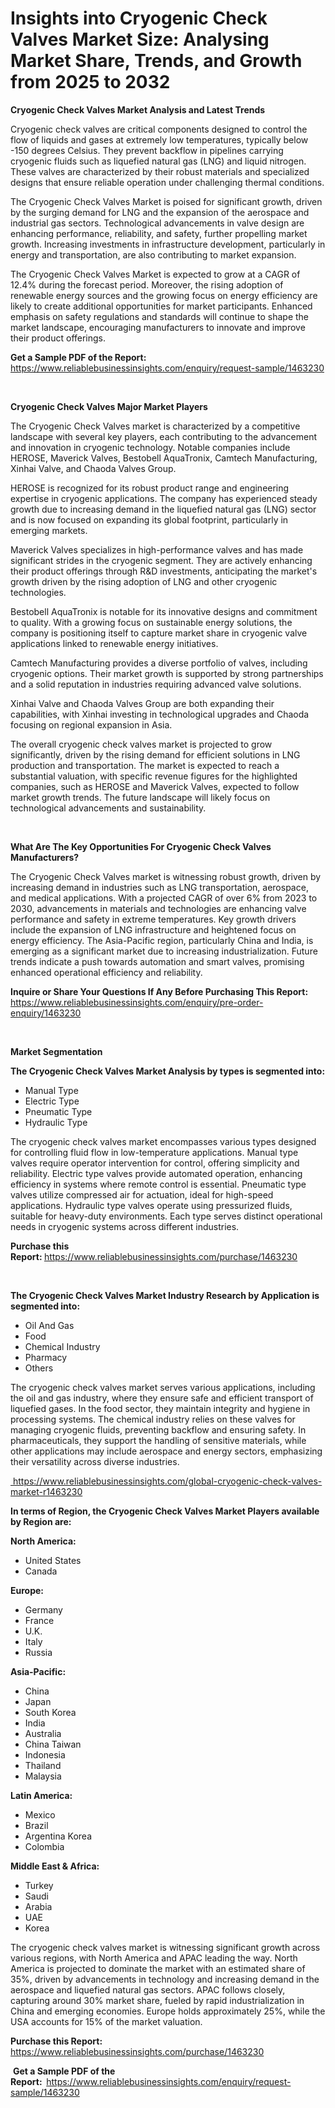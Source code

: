 <p><h1>Insights into Cryogenic Check Valves Market Size: Analysing Market Share, Trends, and Growth from 2025 to 2032</h1></p><p><strong>Cryogenic Check Valves Market Analysis and Latest Trends</strong></p>
<p><p>Cryogenic check valves are critical components designed to control the flow of liquids and gases at extremely low temperatures, typically below -150 degrees Celsius. They prevent backflow in pipelines carrying cryogenic fluids such as liquefied natural gas (LNG) and liquid nitrogen. These valves are characterized by their robust materials and specialized designs that ensure reliable operation under challenging thermal conditions.</p><p>The Cryogenic Check Valves Market is poised for significant growth, driven by the surging demand for LNG and the expansion of the aerospace and industrial gas sectors. Technological advancements in valve design are enhancing performance, reliability, and safety, further propelling market growth. Increasing investments in infrastructure development, particularly in energy and transportation, are also contributing to market expansion.</p><p>The Cryogenic Check Valves Market is expected to grow at a CAGR of 12.4% during the forecast period. Moreover, the rising adoption of renewable energy sources and the growing focus on energy efficiency are likely to create additional opportunities for market participants. Enhanced emphasis on safety regulations and standards will continue to shape the market landscape, encouraging manufacturers to innovate and improve their product offerings.</p></p>
<p><strong>Get a Sample PDF of the Report:&nbsp;</strong> <a href="https://www.reliablebusinessinsights.com/enquiry/request-sample/1463230?utm_campaign=2302&utm_medium=2&utm_source=Github&utm_content=ia&utm_term=16042025&utm_id=cryogenic-check-valves">https://www.reliablebusinessinsights.com/enquiry/request-sample/1463230</a></p>
<p>&nbsp;</p>
<p><strong>Cryogenic Check Valves Major Market Players</strong></p>
<p><p>The Cryogenic Check Valves market is characterized by a competitive landscape with several key players, each contributing to the advancement and innovation in cryogenic technology. Notable companies include HEROSE, Maverick Valves, Bestobell AquaTronix, Camtech Manufacturing, Xinhai Valve, and Chaoda Valves Group.</p><p>HEROSE is recognized for its robust product range and engineering expertise in cryogenic applications. The company has experienced steady growth due to increasing demand in the liquefied natural gas (LNG) sector and is now focused on expanding its global footprint, particularly in emerging markets.</p><p>Maverick Valves specializes in high-performance valves and has made significant strides in the cryogenic segment. They are actively enhancing their product offerings through R&D investments, anticipating the market's growth driven by the rising adoption of LNG and other cryogenic technologies.</p><p>Bestobell AquaTronix is notable for its innovative designs and commitment to quality. With a growing focus on sustainable energy solutions, the company is positioning itself to capture market share in cryogenic valve applications linked to renewable energy initiatives. </p><p>Camtech Manufacturing provides a diverse portfolio of valves, including cryogenic options. Their market growth is supported by strong partnerships and a solid reputation in industries requiring advanced valve solutions.</p><p>Xinhai Valve and Chaoda Valves Group are both expanding their capabilities, with Xinhai investing in technological upgrades and Chaoda focusing on regional expansion in Asia.</p><p>The overall cryogenic check valves market is projected to grow significantly, driven by the rising demand for efficient solutions in LNG production and transportation. The market is expected to reach a substantial valuation, with specific revenue figures for the highlighted companies, such as HEROSE and Maverick Valves, expected to follow market growth trends. The future landscape will likely focus on technological advancements and sustainability.</p></p>
<p>&nbsp;</p>
<p><strong>What Are The Key Opportunities For Cryogenic Check Valves Manufacturers?</strong></p>
<p><p>The Cryogenic Check Valves market is witnessing robust growth, driven by increasing demand in industries such as LNG transportation, aerospace, and medical applications. With a projected CAGR of over 6% from 2023 to 2030, advancements in materials and technologies are enhancing valve performance and safety in extreme temperatures. Key growth drivers include the expansion of LNG infrastructure and heightened focus on energy efficiency. The Asia-Pacific region, particularly China and India, is emerging as a significant market due to increasing industrialization. Future trends indicate a push towards automation and smart valves, promising enhanced operational efficiency and reliability.</p></p>
<p><strong>Inquire or Share Your Questions If Any Before Purchasing This Report:</strong> <a href="https://www.reliablebusinessinsights.com/enquiry/pre-order-enquiry/1463230?utm_campaign=2302&utm_medium=2&utm_source=Github&utm_content=ia&utm_term=16042025&utm_id=cryogenic-check-valves">https://www.reliablebusinessinsights.com/enquiry/pre-order-enquiry/1463230</a></p>
<p>&nbsp;</p>
<p><strong>Market Segmentation</strong></p>
<p><strong>The Cryogenic Check Valves Market Analysis by types is segmented into:</strong></p>
<p><ul><li>Manual Type</li><li>Electric Type</li><li>Pneumatic Type</li><li>Hydraulic Type</li></ul></p>
<p><p>The cryogenic check valves market encompasses various types designed for controlling fluid flow in low-temperature applications. Manual type valves require operator intervention for control, offering simplicity and reliability. Electric type valves provide automated operation, enhancing efficiency in systems where remote control is essential. Pneumatic type valves utilize compressed air for actuation, ideal for high-speed applications. Hydraulic type valves operate using pressurized fluids, suitable for heavy-duty environments. Each type serves distinct operational needs in cryogenic systems across different industries.</p></p>
<p><strong>Purchase this Report:&nbsp;</strong><a href="https://www.reliablebusinessinsights.com/purchase/1463230?utm_campaign=2302&utm_medium=2&utm_source=Github&utm_content=ia&utm_term=16042025&utm_id=cryogenic-check-valves">https://www.reliablebusinessinsights.com/purchase/1463230</a></p>
<p>&nbsp;</p>
<p><strong>The Cryogenic Check Valves Market Industry Research by Application is segmented into:</strong></p>
<p><ul><li>Oil And Gas</li><li>Food</li><li>Chemical Industry</li><li>Pharmacy</li><li>Others</li></ul></p>
<p><p>The cryogenic check valves market serves various applications, including the oil and gas industry, where they ensure safe and efficient transport of liquefied gases. In the food sector, they maintain integrity and hygiene in processing systems. The chemical industry relies on these valves for managing cryogenic fluids, preventing backflow and ensuring safety. In pharmaceuticals, they support the handling of sensitive materials, while other applications may include aerospace and energy sectors, emphasizing their versatility across diverse industries.</p></p>
<p><a href="https://www.reliablebusinessinsights.com/global-cryogenic-check-valves-market-r1463230?utm_campaign=2302&utm_medium=2&utm_source=Github&utm_content=ia&utm_term=16042025&utm_id=cryogenic-check-valves">&nbsp;https://www.reliablebusinessinsights.com/global-cryogenic-check-valves-market-r1463230</a></p>
<p><strong>In terms of Region, the Cryogenic Check Valves Market Players available by Region are:</strong></p>
<p>
    <p> <strong> North America: </strong>
        <ul>
            <li>United States</li>
            <li>Canada</li>
        </ul>
        </p> 
    <p> <strong> Europe: </strong>
        <ul>
            <li>Germany</li>
            <li>France</li>
            <li>U.K.</li>
            <li>Italy</li>
            <li>Russia</li>
        </ul>
        </p> 
    <p> <strong> Asia-Pacific: </strong>
        <ul>
            <li>China</li>
            <li>Japan</li>
            <li>South Korea</li>
            <li>India</li>
            <li>Australia</li>
            <li>China Taiwan</li>
            <li>Indonesia</li>
            <li>Thailand</li>
            <li>Malaysia</li>
        </ul>
        </p> 
    <p> <strong> Latin America: </strong>
        <ul>
            <li>Mexico</li>
            <li>Brazil</li>
            <li>Argentina Korea</li>
            <li>Colombia</li>
        </ul>
        </p> 
    <p> <strong> Middle East & Africa: </strong>
        <ul>
            <li>Turkey</li>
            <li>Saudi</li>
            <li>Arabia</li>
            <li>UAE</li>
            <li>Korea</li>
        </ul>
    </p>
    </p>
<p><p>The cryogenic check valves market is witnessing significant growth across various regions, with North America and APAC leading the way. North America is projected to dominate the market with an estimated share of 35%, driven by advancements in technology and increasing demand in the aerospace and liquefied natural gas sectors. APAC follows closely, capturing around 30% market share, fueled by rapid industrialization in China and emerging economies. Europe holds approximately 25%, while the USA accounts for 15% of the market valuation.</p></p>
<p><strong>Purchase this Report: </strong><a href="https://www.reliablebusinessinsights.com/purchase/1463230?utm_campaign=2302&utm_medium=2&utm_source=Github&utm_content=ia&utm_term=16042025&utm_id=cryogenic-check-valves">https://www.reliablebusinessinsights.com/purchase/1463230</a></p>
<p>&nbsp;<strong>Get a Sample PDF of the Report:&nbsp;&nbsp;</strong><a href="https://www.reliablebusinessinsights.com/enquiry/request-sample/1463230?utm_campaign=2302&utm_medium=2&utm_source=Github&utm_content=ia&utm_term=16042025&utm_id=cryogenic-check-valves">https://www.reliablebusinessinsights.com/enquiry/request-sample/1463230</a></p>
<p><strong></strong></p>
<p><p></p><p></p><p></p></p>